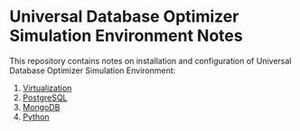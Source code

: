 # Universal Database Optimizer Simulation Environment Notes

This repository contains notes on installation and configuration of Universal Database Optimizer Simulation Environment:

1. [Virtualization](virtualization.md)
2. [PostgreSQL](postgres.md)
3. [MongoDB](mongo.md)
4. [Python](python.md)
